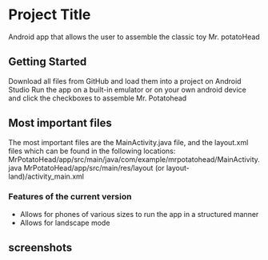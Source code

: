 # Project Title

Android app that allows the user to assemble the classic toy Mr. potatoHead

## Getting Started

Download all files from GitHub and load them into a project on Android Studio
Run the app on a built-in emulator or on your own android device and click the checkboxes to assemble Mr. Potatohead

## Most important files

The most important files are the MainActivity.java file, and the layout.xml files which can be found in the following locations:
MrPotatoHead/app/src/main/java/com/example/mrpotatohead/MainActivity.java
MrPotatoHead/app/src/main/res/layout (or layout-land)/activity_main.xml

### Features of the current version

- Allows for phones of various sizes to run the app in a structured manner
- Allows for landscape mode 

## screenshots
